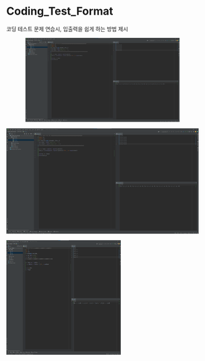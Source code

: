 # Coding_Test_Format
코딩 테스트 문제 연습시, 입출력을 쉽게 하는 방법 제시


<p align="center">
  <img width="80%" height="80%" src="https://github.com/RoBoTics-JHJ/Coding_Test_Format/blob/main/example_image/example_pycharm.png">
</p>

![pycharm_image](/example_image/example_pycharm.png)

<img src="/example_image/example_pycharm.png" width="300" height="300">
